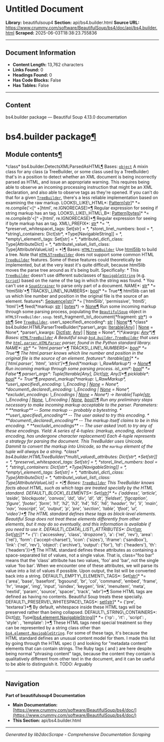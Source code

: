 # Untitled Document

**Library:** beautifulsoup4
**Section:** api/bs4.builder.html
**Source URL:** https://www.crummy.com/software/BeautifulSoup/bs4/doc/api/bs4.builder.html
**Scraped:** 2025-06-03T18:38:23.755836

---

## Document Information

- **Content Length:** 13,762 characters
- **Links Found:** 0
- **Headings Found:** 0
- **Has Code Blocks:** False
- **Has Tables:** False

---

## Content


bs4.builder package — Beautiful Soup 4.13.0 documentation
# bs4.builder package[¶](#bs4-builder-package "Link to this heading")
## Module contents[¶](#module-bs4.builder "Link to this heading")
\*class\* bs4.builder.DetectsXMLParsedAsHTML[¶](#bs4.builder.DetectsXMLParsedAsHTML "Link to this definition")
Bases: [`object`](https://docs.python.org/3/library/functions.html#object "(in Python v3.13)")
A mixin class for any class (a TreeBuilder, or some class used by a
TreeBuilder) that's in a position to detect whether an XML
document is being incorrectly parsed as HTML, and issue an
appropriate warning.
This requires being able to observe an incoming processing
instruction that might be an XML declaration, and also able to
observe tags as they're opened. If you can't do that for a given
[`TreeBuilder`](#bs4.builder.TreeBuilder "bs4.builder.TreeBuilder"), there's a less reliable implementation based on
examining the raw markup.
LOOKS\\_LIKE\\_HTML\*: [Pattern](https://docs.python.org/3/library/typing.html#typing.Pattern "(in Python v3.13)")[[str](https://docs.python.org/3/library/stdtypes.html#str "(in Python v3.13)")]\* \*= re.compile('<[^ +]html', re.IGNORECASE)\*[¶](#bs4.builder.DetectsXMLParsedAsHTML.LOOKS\_LIKE\_HTML "Link to this definition")
Regular expression for seeing if string markup has an tag.
LOOKS\\_LIKE\\_HTML\\_B\*: [Pattern](https://docs.python.org/3/library/typing.html#typing.Pattern "(in Python v3.13)")[[bytes](https://docs.python.org/3/library/stdtypes.html#bytes "(in Python v3.13)")]\* \*= re.compile(b'<[^ +]html', re.IGNORECASE)\*[¶](#bs4.builder.DetectsXMLParsedAsHTML.LOOKS\_LIKE\_HTML\_B "Link to this definition")
Regular expression for seeing if byte markup has an tag.
XML\\_PREFIX\*: [str](https://docs.python.org/3/library/stdtypes.html#str "(in Python v3.13)")\* \*= '\*, \*preserve\\_whitespace\\_tags: Set[str] = \*, \*store\\_line\\_numbers: bool = \*, \*string\\_containers: Dict[str\*, \*Type[NavigableString]] = \*, \*empty\\_element\\_tags: Set[str] = \*, \*attribute\\_dict\\_class: Type[AttributeDict] = \*, \*attribute\\_value\\_list\\_class: Type[AttributeValueList] = \*)[¶](#bs4.builder.HTML5TreeBuilder "Link to this definition")
Bases: [`HTMLTreeBuilder`](#bs4.builder.HTMLTreeBuilder "bs4.builder.HTMLTreeBuilder")
Use [html5lib](https://github.com/html5lib/html5lib-python) to
build a tree.
Note that [`HTML5TreeBuilder`](#bs4.builder.HTML5TreeBuilder "bs4.builder.HTML5TreeBuilder") does not support some common HTML
[`TreeBuilder`](#bs4.builder.TreeBuilder "bs4.builder.TreeBuilder") features. Some of these features could theoretically
be implemented, but at the very least it's quite difficult,
because html5lib moves the parse tree around as it's being built.
Specifically:
\* This [`TreeBuilder`](#bs4.builder.TreeBuilder "bs4.builder.TreeBuilder") doesn't use different subclasses of
[`NavigableString`](../index.html#NavigableString "NavigableString") (e.g. [`Script`](../index.html#Script "Script")) based on the name of the tag
in which the string was found.
\* You can't use a [`SoupStrainer`](../index.html#SoupStrainer "SoupStrainer") to parse only part of a document.
NAME\*: [str](https://docs.python.org/3/library/stdtypes.html#str "(in Python v3.13)")\* \*= 'html5lib'\*[¶](#bs4.builder.HTML5TreeBuilder.NAME "Link to this definition")
TRACKS\\_LINE\\_NUMBERS\*: [bool](https://docs.python.org/3/library/functions.html#bool "(in Python v3.13)")\* \*= True\*[¶](#bs4.builder.HTML5TreeBuilder.TRACKS\_LINE\_NUMBERS "Link to this definition")
html5lib can tell us which line number and position in the
original file is the source of an element.
features\*: [Sequence](https://docs.python.org/3/library/typing.html#typing.Sequence "(in Python v3.13)")[[str](https://docs.python.org/3/library/stdtypes.html#str "(in Python v3.13)")]\* \*= ['html5lib', 'permissive', 'html5', 'html']\*[¶](#bs4.builder.HTML5TreeBuilder.features "Link to this definition")
feed(\*markup: [str](https://docs.python.org/3/library/stdtypes.html#str "(in Python v3.13)") | [bytes](https://docs.python.org/3/library/stdtypes.html#bytes "(in Python v3.13)")\*) → [None](https://docs.python.org/3/library/constants.html#None "(in Python v3.13)")[¶](#bs4.builder.HTML5TreeBuilder.feed "Link to this definition")
Run some incoming markup through some parsing process,
populating the [`BeautifulSoup`](bs4.html#bs4.BeautifulSoup "bs4.BeautifulSoup") object in `HTML5TreeBuilder.soup`.
test\\_fragment\\_to\\_document(\*fragment: [str](https://docs.python.org/3/library/stdtypes.html#str "(in Python v3.13)")\*) → [str](https://docs.python.org/3/library/stdtypes.html#str "(in Python v3.13)")[¶](#bs4.builder.HTML5TreeBuilder.test\_fragment\_to\_document "Link to this definition")
See [`TreeBuilder`](#bs4.builder.TreeBuilder "bs4.builder.TreeBuilder").
user\\_specified\\_encoding\*: [str](https://docs.python.org/3/library/stdtypes.html#str "(in Python v3.13)") | [None](https://docs.python.org/3/library/constants.html#None "(in Python v3.13)")\*[¶](#bs4.builder.HTML5TreeBuilder.user\_specified\_encoding "Link to this definition")
\*class\* bs4.builder.HTMLParserTreeBuilder(\*parser\\_args: [Iterable](https://docs.python.org/3/library/typing.html#typing.Iterable "(in Python v3.13)")[[Any](https://docs.python.org/3/library/typing.html#typing.Any "(in Python v3.13)")] | [None](https://docs.python.org/3/library/constants.html#None "(in Python v3.13)") = None\*, \*parser\\_kwargs: [Dict](https://docs.python.org/3/library/typing.html#typing.Dict "(in Python v3.13)")[[str](https://docs.python.org/3/library/stdtypes.html#str "(in Python v3.13)"), [Any](https://docs.python.org/3/library/typing.html#typing.Any "(in Python v3.13)")] | [None](https://docs.python.org/3/library/constants.html#None "(in Python v3.13)") = None\*, \*\\*\\*kwargs: [Any](https://docs.python.org/3/library/typing.html#typing.Any "(in Python v3.13)")\*)[¶](#bs4.builder.HTMLParserTreeBuilder "Link to this definition")
Bases: [`HTMLTreeBuilder`](#bs4.builder.HTMLTreeBuilder "bs4.builder.HTMLTreeBuilder")
A Beautiful soup [`bs4.builder.TreeBuilder`](#bs4.builder.TreeBuilder "bs4.builder.TreeBuilder") that uses the
[`html.parser.HTMLParser`](https://docs.python.org/3/library/html.parser.html#html.parser.HTMLParser "(in Python v3.13)") parser, found in the Python
standard library.
NAME\*: [str](https://docs.python.org/3/library/stdtypes.html#str "(in Python v3.13)")\* \*= 'html.parser'\*[¶](#bs4.builder.HTMLParserTreeBuilder.NAME "Link to this definition")
TRACKS\\_LINE\\_NUMBERS\*: [bool](https://docs.python.org/3/library/functions.html#bool "(in Python v3.13)")\* \*= True\*[¶](#bs4.builder.HTMLParserTreeBuilder.TRACKS\_LINE\_NUMBERS "Link to this definition")
The html.parser knows which line number and position in the
original file is the source of an element.
features\*: Iterable[[str](https://docs.python.org/3/library/stdtypes.html#str "(in Python v3.13)")]\* \*= ['html.parser', 'html', 'strict']\*[¶](#bs4.builder.HTMLParserTreeBuilder.features "Link to this definition")
feed(\*markup: \\_RawMarkup\*) → [None](https://docs.python.org/3/library/constants.html#None "(in Python v3.13)")[¶](#bs4.builder.HTMLParserTreeBuilder.feed "Link to this definition")
Run incoming markup through some parsing process.
is\\_xml\*: [bool](https://docs.python.org/3/library/functions.html#bool "(in Python v3.13)")\* \*= False\*[¶](#bs4.builder.HTMLParserTreeBuilder.is\_xml "Link to this definition")
parser\\_args\*: Tuple[Iterable[Any], Dict[[str](https://docs.python.org/3/library/stdtypes.html#str "(in Python v3.13)"), Any]]\*[¶](#bs4.builder.HTMLParserTreeBuilder.parser\_args "Link to this definition")
picklable\*: [bool](https://docs.python.org/3/library/functions.html#bool "(in Python v3.13)")\* \*= True\*[¶](#bs4.builder.HTMLParserTreeBuilder.picklable "Link to this definition")
prepare\\_markup(\*markup: \\_RawMarkup\*, \*user\\_specified\\_encoding: \\_Encoding | [None](https://docs.python.org/3/library/constants.html#None "(in Python v3.13)") = None\*, \*document\\_declared\\_encoding: \\_Encoding | [None](https://docs.python.org/3/library/constants.html#None "(in Python v3.13)") = None\*, \*exclude\\_encodings: \\_Encodings | [None](https://docs.python.org/3/library/constants.html#None "(in Python v3.13)") = None\*) → Iterable[Tuple[[str](https://docs.python.org/3/library/stdtypes.html#str "(in Python v3.13)"), \\_Encoding | [None](https://docs.python.org/3/library/constants.html#None "(in Python v3.13)"), \\_Encoding | [None](https://docs.python.org/3/library/constants.html#None "(in Python v3.13)"), [bool](https://docs.python.org/3/library/functions.html#bool "(in Python v3.13)")]][¶](#bs4.builder.HTMLParserTreeBuilder.prepare\_markup "Link to this definition")
Run any preliminary steps necessary to make incoming markup
acceptable to the parser.
Parameters:
\* \*\*markup\*\* -- Some markup -- probably a bytestring.
\* \*\*user\\_specified\\_encoding\*\* -- The user asked to try this encoding.
\* \*\*document\\_declared\\_encoding\*\* -- The markup itself claims to be
in this encoding.
\* \*\*exclude\\_encodings\*\* -- The user asked \\_not\\_ to try any of
these encodings.
Yield:
A series of 4-tuples: (markup, encoding, declared encoding,
has undergone character replacement)
Each 4-tuple represents a strategy for parsing the document.
This TreeBuilder uses Unicode, Dammit to convert the markup
into Unicode, so the `markup` element of the tuple will
always be a string.
\*class\* bs4.builder.HTMLTreeBuilder(\*multi\\_valued\\_attributes: Dict[str\*, \*Set[str]] = \*, \*preserve\\_whitespace\\_tags: Set[str] = \*, \*store\\_line\\_numbers: bool = \*, \*string\\_containers: Dict[str\*, \*Type[NavigableString]] = \*, \*empty\\_element\\_tags: Set[str] = \*, \*attribute\\_dict\\_class: Type[AttributeDict] = \*, \*attribute\\_value\\_list\\_class: Type[AttributeValueList] = \*)[¶](#bs4.builder.HTMLTreeBuilder "Link to this definition")
Bases: [`TreeBuilder`](#bs4.builder.TreeBuilder "bs4.builder.TreeBuilder")
This TreeBuilder knows facts about HTML, such as which tags are treated
specially by the HTML standard.
DEFAULT\\_BLOCK\\_ELEMENTS\*: Set[[str](https://docs.python.org/3/library/stdtypes.html#str "(in Python v3.13)")]\* \*= {'address', 'article', 'aside', 'blockquote', 'canvas', 'dd', 'div', 'dl', 'dt', 'fieldset', 'figcaption', 'figure', 'footer', 'form', 'h1', 'h2', 'h3', 'h4', 'h5', 'h6', 'header', 'hr', 'li', 'main', 'nav', 'noscript', 'ol', 'output', 'p', 'pre', 'section', 'table', 'tfoot', 'ul', 'video'}\*[¶](#bs4.builder.HTMLTreeBuilder.DEFAULT\_BLOCK\_ELEMENTS "Link to this definition")
The HTML standard defines these tags as block-level elements. Beautiful
Soup does not treat these elements differently from other elements,
but it may do so eventually, and this information is available if
you need to use it.
DEFAULT\\_CDATA\\_LIST\\_ATTRIBUTES\*: Dict[[str](https://docs.python.org/3/library/stdtypes.html#str "(in Python v3.13)"), Set[[str](https://docs.python.org/3/library/stdtypes.html#str "(in Python v3.13)")]]\* \*= {'\\*': {'accesskey', 'class', 'dropzone'}, 'a': {'rel', 'rev'}, 'area': {'rel'}, 'form': {'accept-charset'}, 'icon': {'sizes'}, 'iframe': {'sandbox'}, 'link': {'rel', 'rev'}, 'object': {'archive'}, 'output': {'for'}, 'td': {'headers'}, 'th': {'headers'}}\*[¶](#bs4.builder.HTMLTreeBuilder.DEFAULT\_CDATA\_LIST\_ATTRIBUTES "Link to this definition")
The HTML standard defines these attributes as containing a
space-separated list of values, not a single value. That is,
class="foo bar" means that the 'class' attribute has two values,
'foo' and 'bar', not the single value 'foo bar'. When we
encounter one of these attributes, we will parse its value into
a list of values if possible. Upon output, the list will be
converted back into a string.
DEFAULT\\_EMPTY\\_ELEMENT\\_TAGS\*: Set[[str](https://docs.python.org/3/library/stdtypes.html#str "(in Python v3.13)")]\* \*= {'area', 'base', 'basefont', 'bgsound', 'br', 'col', 'command', 'embed', 'frame', 'hr', 'image', 'img', 'input', 'isindex', 'keygen', 'link', 'menuitem', 'meta', 'nextid', 'param', 'source', 'spacer', 'track', 'wbr'}\*[¶](#bs4.builder.HTMLTreeBuilder.DEFAULT\_EMPTY\_ELEMENT\_TAGS "Link to this definition")
Some HTML tags are defined as having no contents. Beautiful Soup
treats these specially.
DEFAULT\\_PRESERVE\\_WHITESPACE\\_TAGS\*: [set](https://docs.python.org/3/library/stdtypes.html#set "(in Python v3.13)")[[str](https://docs.python.org/3/library/stdtypes.html#str "(in Python v3.13)")]\* \*= {'pre', 'textarea'}\*[¶](#bs4.builder.HTMLTreeBuilder.DEFAULT\_PRESERVE\_WHITESPACE\_TAGS "Link to this definition")
By default, whitespace inside these HTML tags will be
preserved rather than being collapsed.
DEFAULT\\_STRING\\_CONTAINERS\*: Dict[[str](https://docs.python.org/3/library/stdtypes.html#str "(in Python v3.13)"), Type[[bs4.element.NavigableString](bs4.html#bs4.element.NavigableString "bs4.element.NavigableString")]]\* \*= {'rp': , 'rt': , 'script': , 'style': , 'template': }\*[¶](#bs4.builder.HTMLTreeBuilder.DEFAULT\_STRING\_CONTAINERS "Link to this definition")
These HTML tags need special treatment so they can be
represented by a string class other than [`bs4.element.NavigableString`](bs4.html#bs4.element.NavigableString "bs4.element.NavigableString").
For some of these tags, it's because the HTML standard defines
an unusual content model for them. I made this list by going
through the HTML spec
() and looking for
"metadata content" elements that can contain strings.
The Ruby tags ( and ) are here despite being normal
"phrasing content" tags, because the content they contain is
qualitatively different from other text in the document, and it
can be useful to be able to distinguish it.
TODO: Arguably 

---

## Navigation

**Part of beautifulsoup4 Documentation**
- **Main Documentation:** [https://www.crummy.com/software/BeautifulSoup/bs4/doc/](https://www.crummy.com/software/BeautifulSoup/bs4/doc/)
- **This Section:** api/bs4.builder.html

---

*Generated by lib2docScrape - Comprehensive Documentation Scraping*
